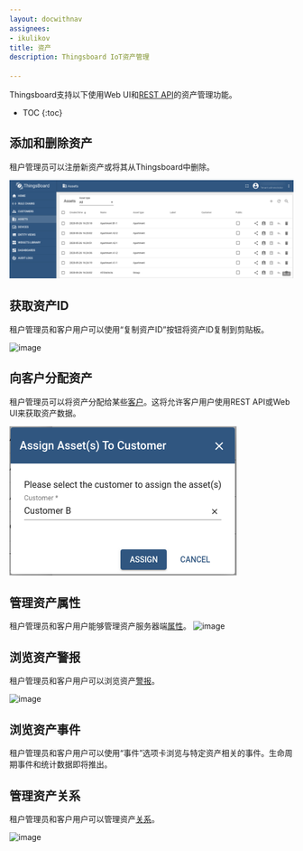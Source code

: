 ```yaml
---
layout: docwithnav
assignees:
- ikulikov
title: 资产
description: Thingsboard IoT资产管理

---
```


Thingsboard支持以下使用Web UI和[REST API](/docs/reference/rest-api/)的资产管理功能。

* TOC
{:toc}

## 添加和删​​除资产

租户管理员可以注册新资产或将其从Thingsboard中删除。

![image](/images/user-guide/ui/assets.png)

## 获取资产ID
  
租户管理员和客户用户可以使用“复制资产ID”按钮将资产ID复制到剪贴板。

 ![image](/images/user-guide/ui/asset-id.png)

## 向客户分配资产

租户管理员可以将资产分配给某些[客户](/docs/user-guide/ui/customers/)。这将允许客户用户使用REST API或Web UI来获取资产数据。
 
 ![image](/images/user-guide/ui/assign-asset-to-customer.png)

## 管理资产属性

租户管理员和客户用户能够管理资产服务器端[属性](/docs/user-guide/attributes)。
 ![image](/images/user-guide/ui/asset-attributes.png)

## 浏览资产警报

租户管理员和客户用户可以浏览资产[警报](/docs/user-guide/alarms)。

 ![image](/images/user-guide/ui/asset-alarms.png)
 
## 浏览资产事件
  
租户管理员和客户用户可以使用“事件”选项卡浏览与特定资产相关的事件。生命周期事件和统计数据即将推出。

## 管理资产关系
 
租户管理员和客户用户可以管理资产[关系](/docs/user-guide/entities-and-relations)。

 ![image](/images/user-guide/ui/asset-relations.png)
 